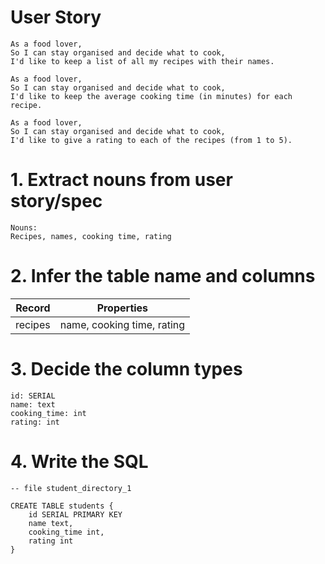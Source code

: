 # User Story
```
As a food lover,
So I can stay organised and decide what to cook,
I'd like to keep a list of all my recipes with their names.

As a food lover,
So I can stay organised and decide what to cook,
I'd like to keep the average cooking time (in minutes) for each recipe.

As a food lover,
So I can stay organised and decide what to cook,
I'd like to give a rating to each of the recipes (from 1 to 5).
```

# 1. Extract nouns from user story/spec
```
Nouns:
Recipes, names, cooking time, rating
```

# 2. Infer the table name and columns
| Record             | Properties        |
| -------------------|------------------ |
| recipes           | name, cooking time, rating      |

# 3. Decide the column types
```
id: SERIAL
name: text
cooking_time: int
rating: int
```

# 4. Write the SQL
```
-- file student_directory_1

CREATE TABLE students {
    id SERIAL PRIMARY KEY
    name text,
    cooking_time int,
    rating int
}
```

